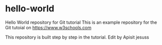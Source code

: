 # hello-world
Hello World repository for Git tutorial
This is an example repository for the Git tutoial on https://www.w3schools.com

This repository is built step by step in the tutorial.
Edit by Apisit
jesuss